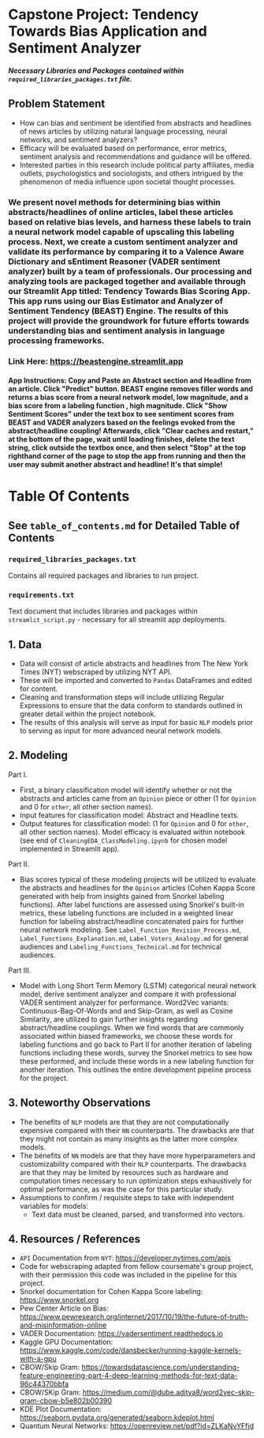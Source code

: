 # Capstone Project: Tendency Towards Bias Application and Sentiment Analyzer

##### Necessary Libraries and Packages contained within `required_libraries_packages.txt` file.

## Problem Statement
- How can bias and sentiment be identified from abstracts and headlines of news articles by utilizing natural language processing, neural networks, and sentiment analyzers? 
- Efficacy will be evaluated based on performance, error metrics, sentiment analysis and recommendations and guidance will be offered. 
- Interested parties in this research include political party affiliates, media outlets, psychologistics and sociologists, and others intrigued by the phenomenon of media influence upon societal thought processes. 

### We present novel methods for determining bias within abstracts/headlines of online articles, label these articles based on relative bias levels, and harness these labels to train a neural network model capable of upscaling this labeling process. Next, we create a custom sentiment analyzer and validate its performance by comparing it to a Valence Aware Dictionary and sEntiment Reasoner (VADER sentiment analyzer) built by a team of professionals. Our processing and analyzing tools are packaged together and available through our Streamlit App titled: Tendency Towards Bias Scoring App. This app runs using our Bias Estimator and Analyzer of Sentiment Tendency (BEAST) Engine. The results of this project will provide the groundwork for future efforts towards understanding bias and sentiment analysis in language processing frameworks. 

### Link Here: https://beastengine.streamlit.app

#### App Instructions: Copy and Paste an Abstract section and Headline from an article. Click "Predict" button. BEAST engine removes filler words and returns a bias score from a neural network model, low magnitude, and a bias score from a labeling function , high magnitude. Click "Show Sentiment Scores" under the text box to see sentiment scores from BEAST and VADER analyzers based on the feelings evoked from the abstract/headline coupling! Afterwards, click "Clear caches and restart," at the bottom of the page, wait until loading finishes, delete the text string, click outside the textbox once, and then select "Stop" at the top righthand corner of the page to stop the app from running and then the user may submit another abstract and headline! It's that simple!

# Table Of Contents

## See `table_of_contents.md` for Detailed Table of Contents

### `required_libraries_packages.txt`
Contains all required packages and libraries to run project.

### `requirements.txt`
Text document that includes libraries and packages within `streamlit_script.py` - necessary for all streamlit app deployments. 

## 1. Data
- Data will consist of article abstracts and headlines from The New York Times (NYT) webscraped by utilizing NYT API. 
- These will be imported and converted to `Pandas` DataFrames and edited for content. 
- Cleaning and transformation steps will include utilizing Regular Expressions to ensure that the data conform to standards outlined in greater detail within the project notebook. 
- The results of this analysis will serve as input for basic `NLP` models prior to serving as input for more advanced neural network models.

## 2. Modeling

Part I.
- First, a binary classification model will identify whether or not the abstracts and articles came from an `Opinion` piece or other (1 for `Opinion` and 0 for `other`, all other section names).
- Input features for classification model: Abstract and Headline texts.
- Output features for classification model: (1 for `Opinion` and 0 for `other`, all other section names).
Model efficacy is evaluated within notebook (see end of `CleaningEDA_ClassModeling.ipynb` for chosen model implemented in Streamlit app). 
  
Part II. 
  
- Bias scores typical of these modeling projects will be utilized to evaluate the abstracts and headlines for the `Opinion` articles (Cohen Kappa Score generated with help from insights gained from Snorkel labeling functions). After label functions are assessed using Snorkel's built-in metrics, these labeling functions are included in a weighted linear function for labeling abstract/headline concatenated pairs for further neural network modeling. See `Label_Function_Revision_Process.md`, `Label_Functions_Explanation.md`, `Label_Voters_Analogy.md` for general audiences and `Labeling_Functions_Technical.md` for technical audiences. 
  
Part III.
- Model with Long Short Term Memory (LSTM) categorical neural network model, derive sentiment analyzer and compare it with professional VADER sentiment analyzer for performance. Word2Vec variants: Continuous-Bag-Of-Words and and Skip-Gram, as well as Cosine Similarity, are utilized to gain further insights regarding abstract/headline couplings. When we find words that are commonly associated within biased frameworks, we choose these words for labeling functions and go back to Part II for another iteration of labeling functions including these words, survey the Snorkel metrics to see how these performed, and include these words in a new labeling function for another iteration. This outlines the entire development pipeline process for the project. 

## 3. Noteworthy Observations
- The benefits of `NLP` models are that they are not computationally expensive compared with their `NN` counterparts. The drawbacks are that they might not contain as many insights as the latter more complex models.
- The benefits of `NN` models are that they have more hyperparameters and customizability compared with their `NLP` counterparts. The drawbacks are that they may be limited by resources such as hardware and computation times necessary to run optimization steps exhaustively for optimal performance, as was the case for this particular study. 
- Assumptions to confirm / requisite steps to take with independent variables for models:
  - Text data must be cleaned, parsed, and transformed into vectors.

## 4. Resources / References
- `API` Documentation from `NYT`: https://developer.nytimes.com/apis
- Code for webscraping adapted from fellow coursemate's group project, with their permission this code was included in the pipeline for this project.
- Snorkel documentation for Cohen Kappa Score labeling: https://www.snorkel.org
- Pew Center Article on Bias: https://www.pewresearch.org/internet/2017/10/19/the-future-of-truth-and-misinformation-online
- VADER Documentation: https://vadersentiment.readthedocs.io
- Kaggle GPU Documentation: https://www.kaggle.com/code/dansbecker/running-kaggle-kernels-with-a-gpu
- CBOW/Skip Gram: https://towardsdatascience.com/understanding-feature-engineering-part-4-deep-learning-methods-for-text-data-96c44370bbfa
- CBOW/SKip Gram: https://medium.com/@dube.aditya8/word2vec-skip-gram-cbow-b5e802b00390
- KDE Plot Documentation: https://seaborn.pydata.org/generated/seaborn.kdeplot.html
- Quantum Neural Networks: https://openreview.net/pdf?id=ZLKaNvYFfjd
